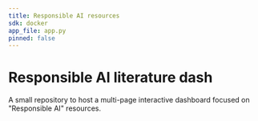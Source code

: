 ```yaml
---
title: Responsible AI resources
sdk: docker
app_file: app.py
pinned: false
---
```


# Responsible AI literature dash
A small repository to host a multi-page interactive dashboard focused on "Responsible AI" resources.
